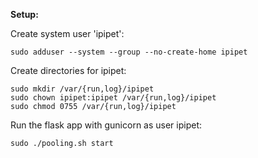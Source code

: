**Setup:**

Create system user 'ipipet':
```
sudo adduser --system --group --no-create-home ipipet
```

Create directories for ipipet:
```
sudo mkdir /var/{run,log}/ipipet
sudo chown ipipet:ipipet /var/{run,log}/ipipet
sudo chmod 0755 /var/{run,log}/ipipet
```

Run the flask app with gunicorn as user ipipet:
```
sudo ./pooling.sh start
```

